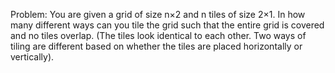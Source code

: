 Problem:
You are given a grid of size n×2 and n tiles of size 2×1. In how many different ways can you tile the grid such that the entire grid is covered and no tiles overlap. (The tiles look identical to each other. Two ways of tiling are different based on whether the tiles are placed horizontally or vertically). 
